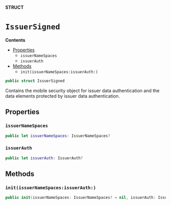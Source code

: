 **STRUCT**

# `IssuerSigned`

**Contents**

- [Properties](#properties)
  - `issuerNameSpaces`
  - `issuerAuth`
- [Methods](#methods)
  - `init(issuerNameSpaces:issuerAuth:)`

```swift
public struct IssuerSigned
```

Contains the mobile security object for issuer data authentication and the data elements protected by issuer data authentication.

## Properties
### `issuerNameSpaces`

```swift
public let issuerNameSpaces: IssuerNameSpaces?
```

### `issuerAuth`

```swift
public let issuerAuth: IssuerAuth?
```

## Methods
### `init(issuerNameSpaces:issuerAuth:)`

```swift
public init(issuerNameSpaces: IssuerNameSpaces? = nil, issuerAuth: IssuerAuth? = nil)
```
